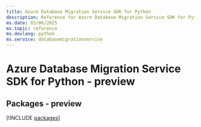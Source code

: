 ```yaml
---
title: Azure Database Migration Service SDK for Python
description: Reference for Azure Database Migration Service SDK for Python
ms.date: 03/06/2025
ms.topic: reference
ms.devlang: python
ms.service: databasemigrationservice
---
```

# Azure Database Migration Service SDK for Python - preview
## Packages - preview
[!INCLUDE [packages](database-migration-service-index.md)]